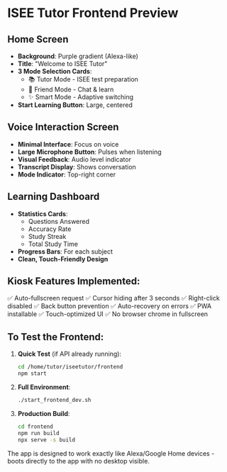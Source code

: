 # ISEE Tutor Frontend Preview

## Home Screen
- **Background**: Purple gradient (Alexa-like)
- **Title**: "Welcome to ISEE Tutor" 
- **3 Mode Selection Cards**:
  - 📚 Tutor Mode - ISEE test preparation
  - 🤗 Friend Mode - Chat & learn
  - ✨ Smart Mode - Adaptive switching
- **Start Learning Button**: Large, centered

## Voice Interaction Screen
- **Minimal Interface**: Focus on voice
- **Large Microphone Button**: Pulses when listening
- **Visual Feedback**: Audio level indicator
- **Transcript Display**: Shows conversation
- **Mode Indicator**: Top-right corner

## Learning Dashboard
- **Statistics Cards**:
  - Questions Answered
  - Accuracy Rate
  - Study Streak
  - Total Study Time
- **Progress Bars**: For each subject
- **Clean, Touch-Friendly Design**

## Kiosk Features Implemented:
✅ Auto-fullscreen request
✅ Cursor hiding after 3 seconds
✅ Right-click disabled
✅ Back button prevention
✅ Auto-recovery on errors
✅ PWA installable
✅ Touch-optimized UI
✅ No browser chrome in fullscreen

## To Test the Frontend:

1. **Quick Test** (if API already running):
   ```bash
   cd /home/tutor/iseetutor/frontend
   npm start
   ```

2. **Full Environment**:
   ```bash
   ./start_frontend_dev.sh
   ```

3. **Production Build**:
   ```bash
   cd frontend
   npm run build
   npx serve -s build
   ```

The app is designed to work exactly like Alexa/Google Home devices - boots directly to the app with no desktop visible.